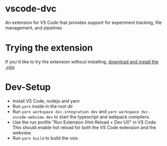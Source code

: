 # vscode-dvc

An extension for VS Code that provides support for experiment tracking, file management, and pipelines

# Trying the extension

If you'd like to try the extension without installing, [download and install the .vsix](https://github.com/iterative/vscode-dvc/blob/master/extension/dvc-integration-0.1.0.vsix)

# Dev-Setup

-   Install VS Code, nodejs and yarn
-   Run `yarn` inside in the root dir
-   Run `yarn workspace dvc-integration dev` and `yarn workspace dvc-vscode-webview dev` to start the typescript and webpack compilers.
-   Use the run profile "Run Extension (Hot Reload + Dev UI)" in VS Code. This should enable hot reload for both the VS Code extension and the webview.
-   Run `yarn build` to build the vsix.
